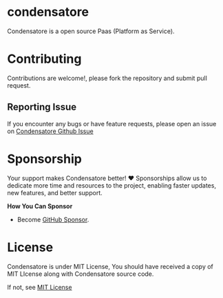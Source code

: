 # condensatore

Condensatore is a open source Paas (Platform as Service).

# Contributing
Contributions are welcome!, please fork the repository and submit pull request.

## Reporting Issue
If you encounter any bugs or have feature requests, please open an issue on [Condensatore Github Issue](https://github.com/mathca-labs/condensatore/issues)

# Sponsorship
Your support makes Condensatore better! ❤️ Sponsorships allow us to dedicate more time and resources to the project, enabling faster updates, new features, and better support.

**How You Can Sponsor**
- Become [GitHub Sponsor](https://github.com/sponsors/mathca-labs).


# License

Condensatore is under MIT License, You should have received a copy of MIT LIcense along with Condensatore source code.

If not, see [MIT License](https://mit-license.org)